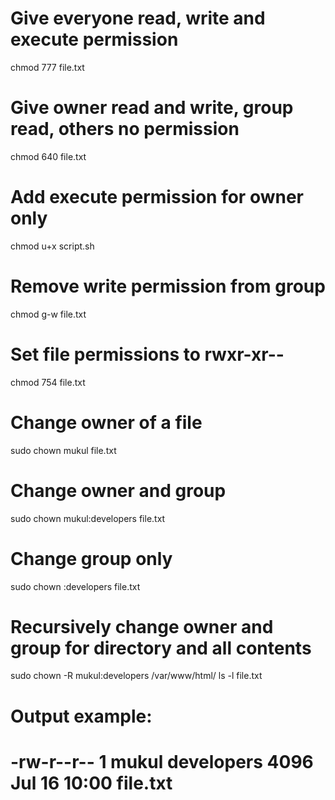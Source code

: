 # Give everyone read, write and execute permission
chmod 777 file.txt

# Give owner read and write, group read, others no permission
chmod 640 file.txt

# Add execute permission for owner only
chmod u+x script.sh

# Remove write permission from group
chmod g-w file.txt

# Set file permissions to rwxr-xr--
chmod 754 file.txt
# Change owner of a file
sudo chown mukul file.txt

# Change owner and group
sudo chown mukul:developers file.txt

# Change group only
sudo chown :developers file.txt

# Recursively change owner and group for directory and all contents
sudo chown -R mukul:developers /var/www/html/
ls -l file.txt

# Output example:
# -rw-r--r-- 1 mukul developers 4096 Jul 16 10:00 file.txt